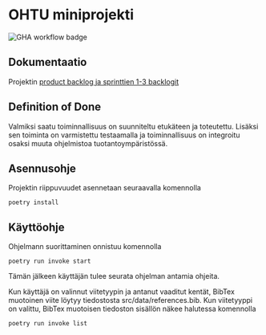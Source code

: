 # OHTU miniprojekti

![GHA workflow badge](https://github.com/evas3/ohtuminiprojekti/workflows/CI/badge.svg) 

## Dokumentaatio
Projektin [product backlog ja sprinttien 1-3 backlogit](https://docs.google.com/spreadsheets/d/1Exh5aVcuuAFeJxPsNNVsdo74kYu4kWRfEj65Jobz8Fs/)


## Definition of Done
Valmiksi saatu toiminnallisuus on suunniteltu etukäteen ja toteutettu. Lisäksi sen toiminta on varmistettu testaamalla ja toiminnallisuus on integroitu osaksi muuta ohjelmistoa tuotantoympäristössä.

## Asennusohje
Projektin riippuvuudet asennetaan seuraavalla komennolla
```
poetry install
```

## Käyttöohje
Ohjelmann suorittaminen onnistuu komennolla
```
poetry run invoke start
```
Tämän jälkeen käyttäjän tulee seurata ohjelman antamia ohjeita.

Kun käyttäjä on valinnut viitetyypin ja antanut vaaditut kentät, BibTex muotoinen viite löytyy tiedostosta src/data/references.bib. Kun viitetyyppi on valittu, BibTex muotoisen tiedoston sisällön näkee halutessa komennolla
```
poetry run invoke list
```
